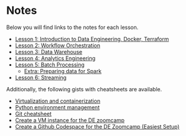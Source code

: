 # Notes

Below you will find links to the notes for each lesson.

* [Lesson 1: Introduction to Data Engineering, Docker, Terraform](week1_docker-terraform.md)
* [Lesson 2: Workflow Orchestration](week2_workflow-orchestration.md)
* [Lesson 3: Data Warehouse](3_data_warehouse.md)
* [Lesson 4: Analytics Engineering](4_analytics.md)
* [Lesson 5: Batch Processing](5_batch_processing.md)
    * [Extra: Preparing data for Spark](extra1_preparing_data.md)
* [Lesson 6: Streaming](6_streaming.md)

Additionally, the following gists with cheatsheets are available.

* [Virtualization and containerization](https://gist.github.com/ziritrion/1842c8a4c4851602a8733bba19ab6050)
* [Python environment management](https://gist.github.com/ziritrion/8024025672ea92b8bdeb320d6015aa0d)
* [Git cheatsheet](https://gist.github.com/ziritrion/d73ca65bf4d19c79ca842a55853cb962)
* [Create a VM instance for the DE zoomcamp](https://gist.github.com/ziritrion/3214aa570e15ae09bf72c4587cb9d686)
* [Create a Github Codespace for the DE Zoomcamp (Easiest Setup)](https://www.youtube.com/watch?v=XOSUt8Ih3zA&list=PL3MmuxUbc_hJed7dXYoJw8DoCuVHhGEQb&index=16&ab_channel=DataTalksClub%E2%AC%9B)
